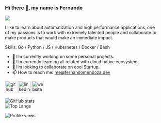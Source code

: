 ### Hi there 👋, my name is Fernando
![](https://i.pinimg.com/originals/a1/9d/14/a19d149acd516549f0a2ac035b88cd35.gif)

I like to learn about automatization and high performance applications, one of my passions is to work with extremely talented people and collaborate to make products that would make an immediate impact.

Skills: Go / Python / JS / Kubernetes / Docker / Bash

- 🔭 I’m currently working on some personal projects. 
- 🌱 I’m currently learning all related with cloud native ecosystem. 
- 👯 I’m looking to collaborate on cool Startup. 
- 📫 How to reach me: me@fernandomendoza.dev 


[<img src='https://cdn.jsdelivr.net/npm/simple-icons@3.0.1/icons/github.svg' alt='github' height='40'>](https://github.com/fernando-mendoza)  [<img src='https://cdn.jsdelivr.net/npm/simple-icons@3.0.1/icons/linkedin.svg' alt='linkedin' height='40'>](https://www.linkedin.com/in/fernando-mendoza-0b438b1a6/)  [<img src='https://cdn.jsdelivr.net/npm/simple-icons@3.0.1/icons/icloud.svg' alt='website' height='40'>](https://fernandomendoza.dev)  

![GitHub stats](https://github-readme-stats.vercel.app/api?username=fernando-mendoza&show_icons=true)  
![Top Langs](https://github-readme-stats.vercel.app/api/top-langs/?username=fernando-mendoza&layout=compact&theme=dark)

![Profile views](https://gpvc.arturio.dev/fernando-mendoza)  
